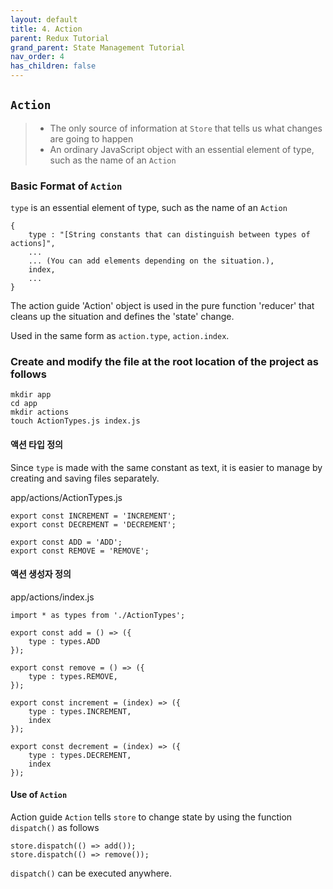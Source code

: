 ```yaml
---
layout: default
title: 4. Action
parent: Redux Tutorial
grand_parent: State Management Tutorial
nav_order: 4
has_children: false
---
```


## `Action`

> - The only source of information at `Store` that tells us what changes are going to happen
> - An ordinary JavaScript object with an essential element of type, such as the name of an `Action`

### Basic Format of `Action`

`type` is an essential element of type, such as the name of an `Action`
```
{
	type : "[String constants that can distinguish between types of actions]",
	...
	... (You can add elements depending on the situation.),
	index,
	...
}
```

The action guide 'Action' object is used in the pure function 'reducer' that cleans up the situation and defines the 'state' change.

Used in the same form as `action.type`, `action.index`.

### Create and modify the file at the root location of the project as follows
```
mkdir app
cd app
mkdir actions
touch ActionTypes.js index.js
```


#### 액션 타입 정의

Since `type` is made with the same constant as text, it is easier to manage by creating and saving files separately.
		
app/actions/ActionTypes.js
```
export const INCREMENT = 'INCREMENT';  
export const DECREMENT = 'DECREMENT';  
                          
export const ADD = 'ADD';  
export const REMOVE = 'REMOVE';
```
	
#### 액션 생성자 정의
app/actions/index.js
```
import * as types from './ActionTypes';

export const add = () => ({
    type : types.ADD
});

export const remove = () => ({
    type : types.REMOVE,
});

export const increment = (index) => ({
    type : types.INCREMENT,
    index
});

export const decrement = (index) => ({
    type : types.DECREMENT,
    index
});
```

#### Use of `Action`
Action guide `Action` tells `store` to change state by using the function `dispatch()` as follows

```
store.dispatch(() => add());
store.dispatch(() => remove());
```

`dispatch()` can be executed anywhere.
